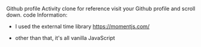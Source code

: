 Github profile Activity clone
for reference visit your Github profile and scroll down.
code Information:

- I used the external time library https://momentjs.com/

* other than that, it's all vanilla JavaScript
